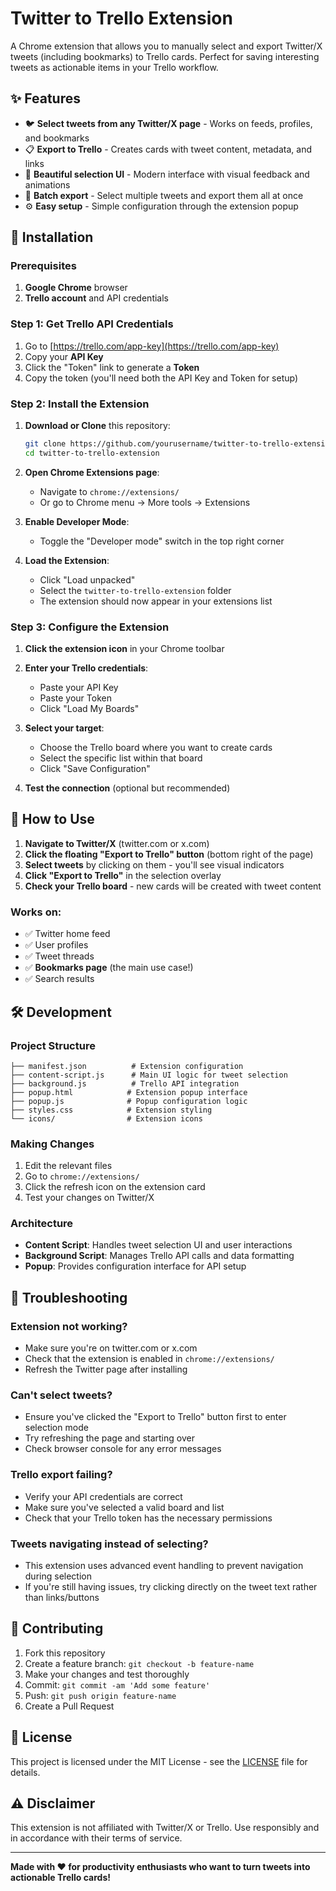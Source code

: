 # Twitter to Trello Extension

A Chrome extension that allows you to manually select and export Twitter/X tweets (including bookmarks) to Trello cards. Perfect for saving interesting tweets as actionable items in your Trello workflow.

## ✨ Features

- 🐦 **Select tweets from any Twitter/X page** - Works on feeds, profiles, and bookmarks
- 📋 **Export to Trello** - Creates cards with tweet content, metadata, and links
- 🎨 **Beautiful selection UI** - Modern interface with visual feedback and animations
- 🔄 **Batch export** - Select multiple tweets and export them all at once
- ⚙️ **Easy setup** - Simple configuration through the extension popup

## 🚀 Installation

### Prerequisites

1. **Google Chrome** browser
2. **Trello account** and API credentials

### Step 1: Get Trello API Credentials

1. Go to [https://trello.com/app-key](https://trello.com/app-key)
2. Copy your **API Key**
3. Click the "Token" link to generate a **Token**
4. Copy the token (you'll need both the API Key and Token for setup)

### Step 2: Install the Extension

1. **Download or Clone** this repository:
   ```bash
   git clone https://github.com/yourusername/twitter-to-trello-extension.git
   cd twitter-to-trello-extension
   ```

2. **Open Chrome Extensions page**:
   - Navigate to `chrome://extensions/`
   - Or go to Chrome menu → More tools → Extensions

3. **Enable Developer Mode**:
   - Toggle the "Developer mode" switch in the top right corner

4. **Load the Extension**:
   - Click "Load unpacked"
   - Select the `twitter-to-trello-extension` folder
   - The extension should now appear in your extensions list

### Step 3: Configure the Extension

1. **Click the extension icon** in your Chrome toolbar
2. **Enter your Trello credentials**:
   - Paste your API Key
   - Paste your Token
   - Click "Load My Boards"

3. **Select your target**:
   - Choose the Trello board where you want to create cards
   - Select the specific list within that board
   - Click "Save Configuration"

4. **Test the connection** (optional but recommended)

## 📖 How to Use

1. **Navigate to Twitter/X** (twitter.com or x.com)
2. **Click the floating "Export to Trello" button** (bottom right of the page)
3. **Select tweets** by clicking on them - you'll see visual indicators
4. **Click "Export to Trello"** in the selection overlay
5. **Check your Trello board** - new cards will be created with tweet content

### Works on:
- ✅ Twitter home feed
- ✅ User profiles
- ✅ Tweet threads
- ✅ **Bookmarks page** (the main use case!)
- ✅ Search results

## 🛠️ Development

### Project Structure

```
├── manifest.json          # Extension configuration
├── content-script.js      # Main UI logic for tweet selection
├── background.js          # Trello API integration
├── popup.html            # Extension popup interface
├── popup.js              # Popup configuration logic
├── styles.css            # Extension styling
└── icons/                # Extension icons
```

### Making Changes

1. Edit the relevant files
2. Go to `chrome://extensions/`
3. Click the refresh icon on the extension card
4. Test your changes on Twitter/X

### Architecture

- **Content Script**: Handles tweet selection UI and user interactions
- **Background Script**: Manages Trello API calls and data formatting
- **Popup**: Provides configuration interface for API setup

## 🔧 Troubleshooting

### Extension not working?
- Make sure you're on twitter.com or x.com
- Check that the extension is enabled in `chrome://extensions/`
- Refresh the Twitter page after installing

### Can't select tweets?
- Ensure you've clicked the "Export to Trello" button first to enter selection mode
- Try refreshing the page and starting over
- Check browser console for any error messages

### Trello export failing?
- Verify your API credentials are correct
- Make sure you've selected a valid board and list
- Check that your Trello token has the necessary permissions

### Tweets navigating instead of selecting?
- This extension uses advanced event handling to prevent navigation during selection
- If you're still having issues, try clicking directly on the tweet text rather than links/buttons

## 🤝 Contributing

1. Fork this repository
2. Create a feature branch: `git checkout -b feature-name`
3. Make your changes and test thoroughly
4. Commit: `git commit -am 'Add some feature'`
5. Push: `git push origin feature-name`
6. Create a Pull Request

## 📝 License

This project is licensed under the MIT License - see the [LICENSE](LICENSE) file for details.

## ⚠️ Disclaimer

This extension is not affiliated with Twitter/X or Trello. Use responsibly and in accordance with their terms of service.

---

**Made with ❤️ for productivity enthusiasts who want to turn tweets into actionable Trello cards!**
